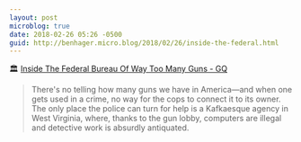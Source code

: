 ```yaml
---
layout: post
microblog: true
date: 2018-02-26 05:26 -0500
guid: http://benhager.micro.blog/2018/02/26/inside-the-federal.html
---
```

🏛 [Inside The Federal Bureau Of Way Too Many Guns - GQ](https://www.gq.com/story/inside-federal-bureau-of-way-too-many-guns)

> There's no telling how many guns we have in America—and when one gets used in a crime, no way for the cops to connect it to its owner. The only place the police can turn for help is a Kafkaesque agency in West Virginia, where, thanks to the gun lobby, computers are illegal and detective work is absurdly antiquated.
